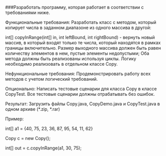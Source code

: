 ###Разработать программу, которая работает в соответствии с требованиями ниже.

Функциональные требования:
Разработать класс с методом, который копирует числа в заданном диапазоне из одного массива в другой:

int[] copyInRange(int[] in, int leftBound, int rightBound) - вернуть новый массив, в который входят только те числа, который находятся в рамках границы включительно. Размер выходного массива должен быть равен количеству элементов в нем, пустые элементы недопустыми;
Оба метода должны быть реализованы используя циклы. Логику необходимо реализовать в отдельном классе Copy.

Нефункциональные требования:
Продемонстрировать работу всех методов с учетом логический требований.

Опционально: Написать тестовые сценарии для класса Copy в классе CopyTest. Все тестовые сценарии должны отрабатывать без ошибок.

Результат:
Загрузить файлы Copy.java, CopyDemo.java и CopyTest.java в одном архиве (*.zip, *.rar)

Пример:

int[] a1 = {40, 75, 23, 36, 87, 95, 54, 11, 62}

Copy c = new Copy();

int[] out = c.copyInRange(a1, 30, 75);